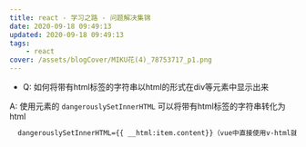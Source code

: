 ```yaml
---
title: react - 学习之路 - 问题解决集锦
date: 2020-09-18 09:49:13
updated: 2020-09-18 09:49:13
tags:
    - react
cover: /assets/blogCover/MIKU花(4)_78753717_p1.png
---
```


* Q: 如何将带有html标签的字符串以html的形式在div等元素中显示出来

 A: 使用元素的 `dangerouslySetInnerHTML` 可以将带有html标签的字符串转化为html
  ~~~html
    dangerouslySetInnerHTML={{ __html:item.content}}（vue中直接使用v-html就可以成功转化）
  ~~~